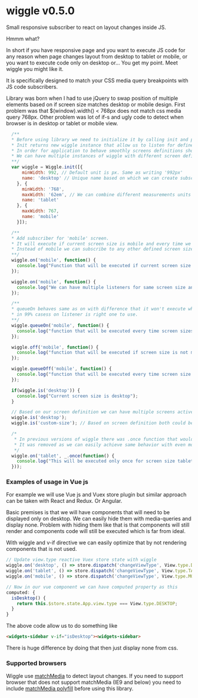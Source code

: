# wiggle v0.5.0

Small responsive subscriber to react on layout changes inside JS.

Hmmm what?

In short if you have responsive page and you want to execute JS code for any reason when page changes layout from desktop to tablet or mobile, or you want to execute code only on desktop or... You get my point. Meet wiggle you might like it.

It is specifically designed to match your CSS media query breakpoints with JS code subscribers.

Library was born when I had to use jQuery to swap position of multiple elements based on if screen size matches desktop or mobile design.
First problem was that $(window).width() < 768px does not match css media query 768px.
Other problem was lot of if-s and ugly code to detect when browser is in desktop or tablet or mobile view.


```javascript
  /**
  * Before using library we need to initialize it by calling init and passing our application screen definitions.
  * Init returns new wiggle instance that allow us to listen for defined screens definitions
  * In order for application to behave smoothly screens definitions should match application CSS breakpoints.
  * We can have multiple instances of wiggle with different screen definitions. In 99% only one instance is required and desired.
  **/
  var wiggle = Wiggle.init([{
      minWidth: 992, // Default unit is px. Same as writing '992px'
      name: 'desktop' // Unique name based on which we can create subscriptions. Name can be any string that is valid JS object property name and it have to be unique for each screen.
    }, {
      minWidth: '768',
      maxWidth: '62em', // We can combine different measurements units but it does not mean we should!
      name: 'tablet'
    }, {
      maxWidth: 767,
      name: 'mobile'
    }]);

  /**
  * Add subscriber for 'mobile' screen.
  * It will execute if current screen size is mobile and every time we switch from some other screens size to mobile.
  * Instead of mobile we can subscribe to any other defined screen size like 'desktop' or 'tablet'
  **/
  wiggle.on('mobile', function() {
    console.log("Function that will be executed if current screen size is mobile and every time screen sizes switches to mobile");
  });

  wiggle.on('mobile', function() {
    console.log("We can have multiple listeners for same screen size and each will be executed.");
  });

  /**
  * queueOn behaves same as on with difference that it won't execute when declared only when screen size changes from some other screen size to defined screen size.
  * in 99% casess on listener is right one to use.
  **/
  wiggle.queueOn('mobile', function() {
    console.log("function that will be executed every time screen sizes switches to mobile size");
  });

  wiggle.off('mobile', function() {
    console.log("function that will be executed if screen size is not mobile and every time screen size stops being mobile");
  });

  wiggle.queueOff('mobile', function() {
    console.log("function that will be executed every time screen size stops being mobile");
  });

  if(wiggle.is('desktop')) {
    console.log("Current screen size is desktop");
  }

  // Based on our screen definition we can have multiple screens active at the same time
  wiggle.is('desktop');
  wiggle.is('custom-size'); // Based on screen definition both could be true.

  /*
   * In previous versions of wiggle there was .once function that would execute only once when we match screen size.
   * It was removed as we can easily achieve same behavior with even more flexibility by using lodash once or similar solutions.
   */
  wiggle.on('tablet', _.once(function() {
    console.log("This will be executed only once for screen size tablet");
  }));
```

### Examples of usage in Vue js

For example we will use Vue js and Vuex store plugin but similar approach can be taken with React and Redux. Or Angular.

Basic premises is that we will have components that will need to be displayed only on desktop.
We can easily hide them with media-queries and display none. Problem with hiding them like that is that components will still render and components code will still be executed which is far from ideal.

With wiggle and v-if directive we can easily optimize that by not rendering components that is not used.

```javascript
// Update view.type reactive Vuex store state with wiggle
wiggle.on('desktop', () => store.dispatch('changeViewType', View.type.DESKTOP));
wiggle.on('tablet', () => store.dispatch('changeViewType', View.type.TABLET));
wiggle.on('mobile', () => store.dispatch('changeViewType', View.type.MOBILE));

// Now in our vue component we can have computed property as this
computed: {
  isDesktop() {
    return this.$store.state.App.view.type === View.type.DESKTOP;
  }
}
```

The above code allow us to do something like


```html
<widgets-sidebar v-if="isDesktop"><widgets-sidebar>
```

There is huge difference by doing that then just display none from css.



### Supported browsers

Wiggle use [matchMedia](https://developer.mozilla.org/en-US/docs/Web/API/Window/matchMedia) to detect layout changes.
If you need to support browser that does not support matchMedia (IE9 and below) you need to include [matchMedia polyfill](https://github.com/paulirish/matchMedia.js) before using this library.

